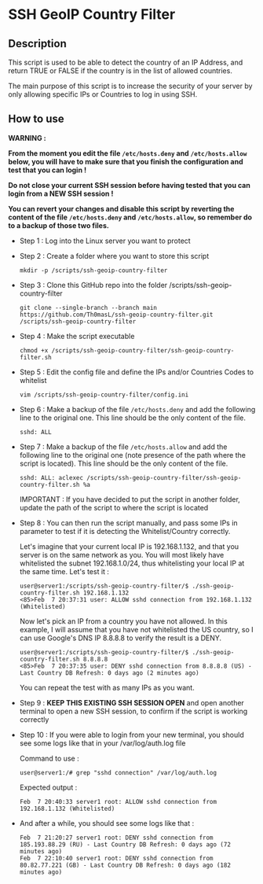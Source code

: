 # SSH GeoIP Country Filter

## Description

This script is used to be able to detect the country of an IP Address, and return TRUE or FALSE if the country is in the list of allowed countries.

The main purpose of this script is to increase the security of your server by only allowing specific IPs or Countries to log in using SSH.

## How to use

**WARNING :**

**From the moment you edit the file `/etc/hosts.deny` and `/etc/hosts.allow` below, you will have to make sure that you finish the configuration and test that you can login !**

**Do not close your current SSH session before having tested that you can login from a NEW SSH session !**

**You can revert your changes and disable this script by reverting the content of the file `/etc/hosts.deny` and `/etc/hosts.allow`, so remember do to a backup of those two files.**



- Step 1 : Log into the Linux server you want to protect

- Step 2 : Create a folder where you want to store this script

    ```
    mkdir -p /scripts/ssh-geoip-country-filter
    ```

- Step 3 : Clone this GitHub repo into the folder /scripts/ssh-geoip-country-filter

    ```
    git clone --single-branch --branch main https://github.com/Th0masL/ssh-geoip-country-filter.git /scripts/ssh-geoip-country-filter
    ```

- Step 4 : Make the script executable

    ```
    chmod +x /scripts/ssh-geoip-country-filter/ssh-geoip-country-filter.sh
    ````

- Step 5 : Edit the config file and define the IPs and/or Countries Codes to whitelist

    ```
    vim /scripts/ssh-geoip-country-filter/config.ini
    ```

- Step 6 : Make a backup of the file `/etc/hosts.deny` and add the following line to the original one. This line should be the only content of the file.

    ```
    sshd: ALL
    ```

- Step 7 : Make a backup of the file `/etc/hosts.allow` and add the following line to the original one (note presence of the path where the script is located). This line should be the only content of the file.

    ```
    sshd: ALL: aclexec /scripts/ssh-geoip-country-filter/ssh-geoip-country-filter.sh %a
    ```

    IMPORTANT : If you have decided to put the script in another folder, update the path of the script to where the script is located

- Step 8 : You can then run the script manually, and pass some IPs in parameter to test if it is detecting the Whitelist/Country correctly.

    Let's imagine that your current local IP is 192.168.1.132, and that you server is on the same network as you. You will most likely have whitelisted the subnet 192.168.1.0/24, thus whitelisting your local IP at the same time. Let's test it :

    ```
    user@server1:/scripts/ssh-geoip-country-filter/$ ./ssh-geoip-country-filter.sh 192.168.1.132
    <85>Feb  7 20:37:31 user: ALLOW sshd connection from 192.168.1.132 (Whitelisted)
    ```

    Now let's pick an IP from a country you have not allowed. In this example, I will assume that you have not whitelisted the US country, so I can use Google's DNS IP 8.8.8.8 to verify the result is a DENY.

    ```
    user@server1:/scripts/ssh-geoip-country-filter/$ ./ssh-geoip-country-filter.sh 8.8.8.8
    <85>Feb  7 20:37:35 user: DENY sshd connection from 8.8.8.8 (US) - Last Country DB Refresh: 0 days ago (2 minutes ago)
    ```

    You can repeat the test with as many IPs as you want.

- Step 9 : **KEEP THIS EXISTING SSH SESSION OPEN** and open another terminal to open a new SSH session, to confirm if the script is working correctly

- Step 10 : If you were able to login from your new terminal, you should see some logs like that in your /var/log/auth.log file 

    Command to use :

    ```
    user@server1:/# grep "sshd connection" /var/log/auth.log
    ```

    Expected output :

    ```
    Feb  7 20:40:33 server1 root: ALLOW sshd connection from 192.168.1.132 (Whitelisted)
    ```

- And after a while, you should see some logs like that :

    ```
    Feb  7 21:20:27 server1 root: DENY sshd connection from 185.193.88.29 (RU) - Last Country DB Refresh: 0 days ago (72 minutes ago)
    Feb  7 22:10:40 server1 root: DENY sshd connection from 80.82.77.221 (GB) - Last Country DB Refresh: 0 days ago (182 minutes ago)

    ```